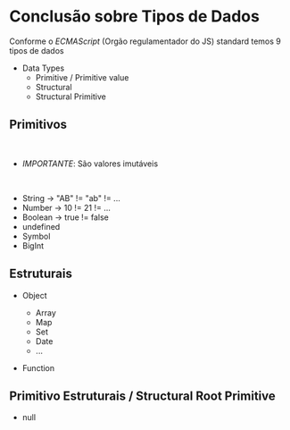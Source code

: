 # Conclusão sobre Tipos de Dados

Conforme o _ECMAScript_ (Orgão regulamentador do JS) standard temos 9 tipos de dados

* Data Types
    * Primitive / Primitive value
    * Structural
    * Structural Primitive

## Primitivos

<br>

* *IMPORTANTE*: São valores imutáveis

<br>

* String -> "AB" != "ab" != ...
* Number -> 10 != 21 != ...
* Boolean -> true != false
* undefined
* Symbol
* BigInt

## Estruturais

* Object
    * Array
    * Map
    * Set
    * Date
    * ...

* Function

## Primitivo Estruturais / Structural Root Primitive

* null
